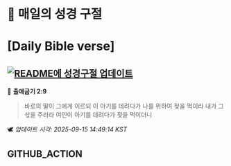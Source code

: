 # 🙏 매일의 성경 구절
# [Daily Bible verse]
## [![README에 성경구절 업데이트](https://github.com/DONGSUKA/first_test/actions/workflows/update-readme-bible.yml/badge.svg)](https://github.com/DONGSUKA/first_test/actions/workflows/update-readme-bible.yml)
<!-- START_BIBLE_VERSE -->
📖 **출애굽기 2:9**
> 바로의 딸이 그에게 이르되 이 아기를 데려다가 나를 위하여 젖을 먹이라 내가 그 삯을 주리라 여인이 아기를 데려다가 젖을 먹이더니

🕊️ _업데이트 시각: 2025-09-15 14:49:14 KST_
  <!-- END_BIBLE_VERSE -->
## GITHUB_ACTION
